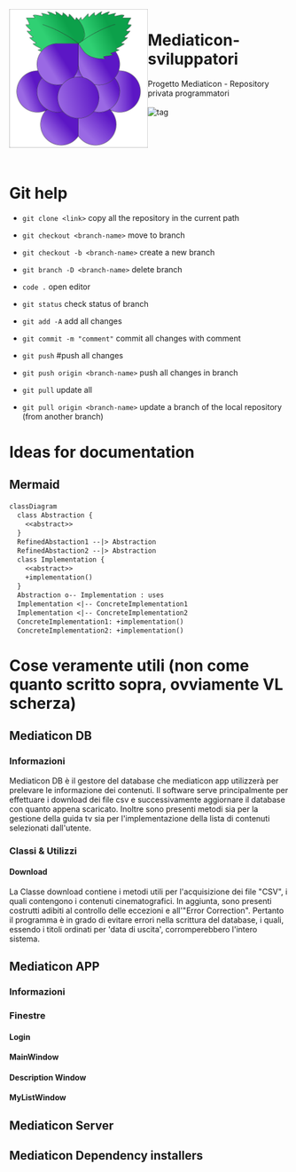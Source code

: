 <img src="mediaticon.png" width=250 height=250 align="left" />

# Mediaticon-sviluppatori
Progetto Mediaticon - Repository privata programmatori
<br />
<br />
![tag](https://img.shields.io/badge/languages-C%23%20%7c%20Java%20%7c%20python-orange.svg)

<br />
<br />
<br />
<br />

# Git help
   * `git clone <link>` copy all the repository in the current path

   * `git checkout <branch-name>` move to branch
   * `git checkout -b <branch-name>` create a new branch

   * `git branch -D <branch-name>` delete branch

   * `code .` open editor

   * `git status` check status of branch
   * `git add -A` add all changes
   * `git commit -m "comment"` commit all changes with comment

   * `git push` #push all changes
   * `git push origin <branch-name>` push all changes in branch

   * `git pull` update all
   * `git pull origin <branch-name>` update a branch of the local repository (from another branch)

# Ideas for documentation
## Mermaid
```mermaid
classDiagram
  class Abstraction {
    <<abstract>>
  }
  RefinedAbstaction1 --|> Abstraction
  RefinedAbstaction2 --|> Abstraction
  class Implementation {
    <<abstract>>
    +implementation()
  }
  Abstraction o-- Implementation : uses
  Implementation <|-- ConcreteImplementation1
  Implementation <|-- ConcreteImplementation2
  ConcreteImplementation1: +implementation()
  ConcreteImplementation2: +implementation()
```

# Cose veramente utili (non come quanto scritto sopra, ovviamente VL scherza)
## Mediaticon DB
### Informazioni
Mediaticon DB è il gestore del database che mediaticon app utilizzerà per prelevare le informazione dei contenuti.
Il software serve principalmente per effettuare i download dei file csv e successivamente aggiornare il database con quanto appena scaricato.
Inoltre sono presenti metodi sia per la gestione della guida tv sia per l'implementazione della lista di contenuti selezionati dall'utente.
### Classi & Utilizzi
#### Download
La Classe download contiene i metodi utili per l'acquisizione dei file "CSV", i quali contengono i contenuti cinematografici.
In aggiunta, sono presenti costrutti adibiti al controllo delle eccezioni e all'"Error Correction". Pertanto il programma è in grado di evitare errori nella scrittura del database, i quali, essendo i titoli ordinati per 'data di uscita', corromperebbero l'intero sistema.
## Mediaticon APP
### Informazioni
### Finestre
#### Login
#### MainWindow
#### Description Window
#### MyListWindow
## Mediaticon Server
## Mediaticon Dependency installers
